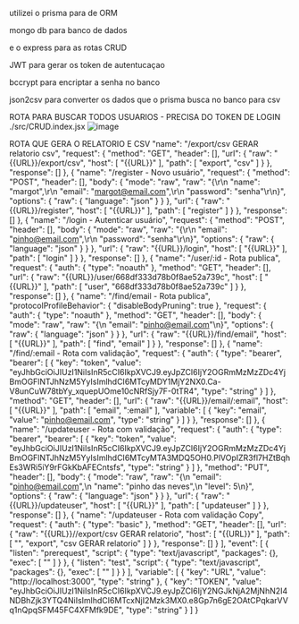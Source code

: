 utilizei o prisma para de ORM 

mongo db para banco de dados

e o express para as rotas CRUD  

JWT para gerar os token de autentucaçao

bccrypt para encriptar a senha no banco

json2csv para converter os dados que o prisma busca no banco para csv





  ROTA PARA BUSCAR TODOS USUARIOS - PRECISA DO TOKEN DE LOGIN ./src/CRUD.index.jsx
  ![image](https://github.com/user-attachments/assets/8843e020-54ad-4f3b-9e15-6066a21fc9b1)

  ROTA QUE GERA O RELATORIO E CSV
			"name": "/export/csv  GERAR relatorio csv",
			"request": {
				"method": "GET",
				"header": [],
				"url": {
					"raw": "{{URL}}/export/csv",
					"host": [
						"{{URL}}"
					],
					"path": [
						"export",
						"csv"
					]
				}
			},
			"response": []
		},
		{
			"name": "/register - Novo usuário",
			"request": {
				"method": "POST",
				"header": [],
				"body": {
					"mode": "raw",
					"raw": "{\r\n    \"name\": \"margot\",\r\n    \"email\": \"margot@email.com\",\r\n    \"password\": \"senha\"\r\n}",
					"options": {
						"raw": {
							"language": "json"
						}
					}
				},
				"url": {
					"raw": "{{URL}}/register",
					"host": [
						"{{URL}}"
					],
					"path": [
						"register"
					]
				}
			},
			"response": []
		},
		{
			"name": "/login - Autenticar usuário",
			"request": {
				"method": "POST",
				"header": [],
				"body": {
					"mode": "raw",
					"raw": "{\r\n    \"email\": \"pinho@email.com\",\r\n    \"password\": \"senha\"\r\n}",
					"options": {
						"raw": {
							"language": "json"
						}
					}
				},
				"url": {
					"raw": "{{URL}}/login",
					"host": [
						"{{URL}}"
					],
					"path": [
						"login"
					]
				}
			},
			"response": []
		},
		{
			"name": "/user/:id - Rota publica",
			"request": {
				"auth": {
					"type": "noauth"
				},
				"method": "GET",
				"header": [],
				"url": {
					"raw": "{{URL}}/user/668df333d78b0f8ae52a739c",
					"host": [
						"{{URL}}"
					],
					"path": [
						"user",
						"668df333d78b0f8ae52a739c"
					]
				}
			},
			"response": []
		},
		{
			"name": "/find/email - Rota publica",
			"protocolProfileBehavior": {
				"disableBodyPruning": true
			},
			"request": {
				"auth": {
					"type": "noauth"
				},
				"method": "GET",
				"header": [],
				"body": {
					"mode": "raw",
					"raw": "{\n    \"email\": \"pinho@email.com\"\n}",
					"options": {
						"raw": {
							"language": "json"
						}
					}
				},
				"url": {
					"raw": "{{URL}}/find/email",
					"host": [
						"{{URL}}"
					],
					"path": [
						"find",
						"email"
					]
				}
			},
			"response": []
		},
		{
			"name": "/find/:email - Rota com validação",
			"request": {
				"auth": {
					"type": "bearer",
					"bearer": [
						{
							"key": "token",
							"value": "eyJhbGciOiJIUzI1NiIsInR5cCI6IkpXVCJ9.eyJpZCI6IjY2OGRmMzMzZDc4YjBmOGFlNTJhNzM5YyIsImlhdCI6MTcyMDY1MjY2NX0.Ca-V8unCuW78tbYy_xquepUOme10cNRfSjy7F-0tTR4",
							"type": "string"
						}
					]
				},
				"method": "GET",
				"header": [],
				"url": {
					"raw": "{{URL}}/email/:email",
					"host": [
						"{{URL}}"
					],
					"path": [
						"email",
						":email"
					],
					"variable": [
						{
							"key": "email",
							"value": "pinho@email.com",
							"type": "string"
						}
					]
				}
			},
			"response": []
		},
		{
			"name": "/updateuser - Rota com validação",
			"request": {
				"auth": {
					"type": "bearer",
					"bearer": [
						{
							"key": "token",
							"value": "eyJhbGciOiJIUzI1NiIsInR5cCI6IkpXVCJ9.eyJpZCI6IjY2OGRmMzMzZDc4YjBmOGFlNTJhNzM5YyIsImlhdCI6MTcyMTA3MDQ5OH0.PlVOpIZR3fl7HZtBqhEs3WRi5iY9rFGkKbAFECntsfs",
							"type": "string"
						}
					]
				},
				"method": "PUT",
				"header": [],
				"body": {
					"mode": "raw",
					"raw": "{\n    \"email\": \"pinho@email.com\",\n    \"name\": \"pinho das neves\",\n    \"level\": 5\n}",
					"options": {
						"raw": {
							"language": "json"
						}
					}
				},
				"url": {
					"raw": "{{URL}}/updateuser",
					"host": [
						"{{URL}}"
					],
					"path": [
						"updateuser"
					]
				}
			},
			"response": []
		},
		{
			"name": "/updateuser - Rota com validação Copy",
			"request": {
				"auth": {
					"type": "basic"
				},
				"method": "GET",
				"header": [],
				"url": {
					"raw": "{{URL}}//export/csv  GERAR relatorio",
					"host": [
						"{{URL}}"
					],
					"path": [
						"",
						"export",
						"csv  GERAR relatorio"
					]
				}
			},
			"response": []
		}
	],
	"event": [
		{
			"listen": "prerequest",
			"script": {
				"type": "text/javascript",
				"packages": {},
				"exec": [
					""
				]
			}
		},
		{
			"listen": "test",
			"script": {
				"type": "text/javascript",
				"packages": {},
				"exec": [
					""
				]
			}
		}
	],
	"variable": [
		{
			"key": "URL",
			"value": "http://localhost:3000",
			"type": "string"
		},
		{
			"key": "TOKEN",
			"value": "eyJhbGciOiJIUzI1NiIsInR5cCI6IkpXVCJ9.eyJpZCI6IjY2NGJkNjA2MjNhN2I4NDBhZjk3YTQ4NiIsImlhdCI6MTcxNjI2Mzk3MX0.e8Gp7n6gE2OAtCPqkarVVq1nQpqSFM45FC4XFMfk9DE",
			"type": "string"
		}
	]
}
